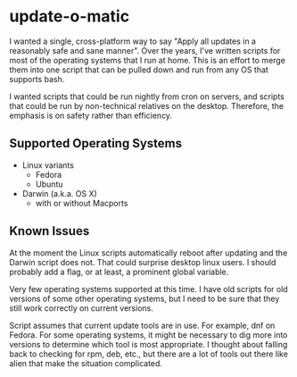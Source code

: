 # update-o-matic

I wanted a single, cross-platform way to say "Apply all updates in a reasonably
safe and sane manner". Over the years, I've written scripts for most of the
operating systems that I run at home. This is an effort to merge them into
one script that can be pulled down and run from any OS that supports bash.

I wanted scripts that could be run nightly from cron on servers, and scripts
that could be run by non-technical relatives on the desktop. Therefore, the
emphasis is on safety rather than efficiency.

## Supported Operating Systems
* Linux variants
  * Fedora
  * Ubuntu
* Darwin (a.k.a. OS X)
  * with or without Macports

## Known Issues

At the moment the Linux scripts automatically reboot after updating and the
Darwin script does not. That could surprise desktop linux users. I should
probably add a flag, or at least, a prominent global variable.

Very few operating systems supported at this time. I have old scripts for old
versions of some other operating systems, but I need to be sure that they still
work correctly on current versions.

Script assumes that current update tools are in use. For example, dnf on Fedora.
For some operating systems, it might be necessary to dig more into versions
to determine which tool is most appropriate. I thought about falling back to
checking for rpm, deb, etc., but there are a lot of tools out there like alien
that make the situation complicated.


